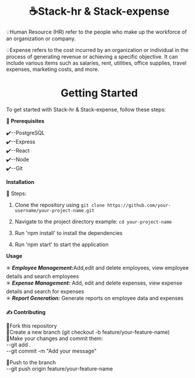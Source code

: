 <h1 style="text-align:center"> ☕Stack-hr & Stack-expense </h1>

💡Human Resource (HR) refer to the people who make up the workforce of an organization or company. 


💡Expense refers to the cost incurred by an organization or individual in the process of generating revenue or achieving a specific objective. It can include various items such as salaries, rent, utilities, office supplies, travel expenses, marketing costs, and more. 

<h1 style="text-align:center">Getting Started</h1>

To get started with Stack-hr & Stack-expense, follow these steps:

<strong>📔 Prerequisites</strong>

<p>✔️--PostgreSQL</br>
✔️--Express</br>
✔️--React</br>
✔️--Node</br>
✔️--Git</br></p>

<strong> Installation</strong>

👣 Steps: </br>
1. Clone the repository using `git clone https://github.com/your-username/your-project-name.git`</br>

2. Navigate to the project directory example: `cd your-project-name` 

3. Run 'npm install' to install the dependencies
4. Run 'npm start' to start the application

<strong> Usage </strong>

✳️ <strong><i>Employee Management:</i></strong>Add,edit and delete employees, view employee details and search employees</br>
✳️ <strong><i>Expense Management:</i></strong> Add, edit and delete expenses, view expense details and search for expenses</br>
✳️ <strong><i>Report Generation:</i></strong> Generate reports on employee data and expenses 

<strong> ✍️ Contributing </strong>

💠Fork this repository</br>
💠Create a new branch  (git checkout -b feature/your-feature-name)</br>
💠Make your changes and commit them: </br>
    --git add . </br>
    --git commit -m "Add your message"</br>

💠Push to the branch</br>
    --git push origin feature/your-feature-name</br>








